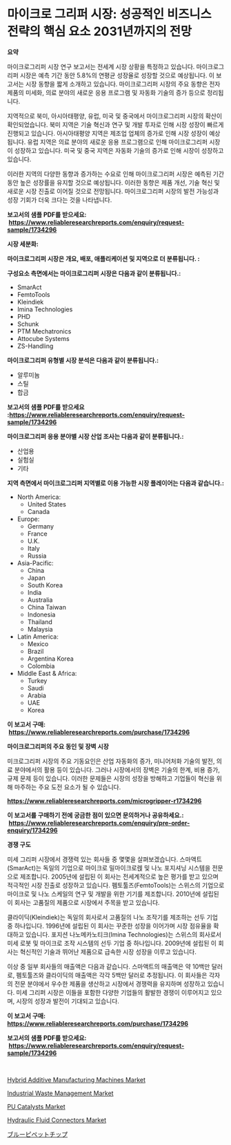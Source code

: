 <p><h1>마이크로 그리퍼 시장: 성공적인 비즈니스 전략의 핵심 요소 2031년까지의 전망</h1></p><p><strong>요약</strong></p>
<p><p>마이크로그리퍼 시장 연구 보고서는 전세계 시장 상황을 특정하고 있습니다. 마이크로그리퍼 시장은 예측 기간 동안 5.8%의 연평균 성장율로 성장할 것으로 예상됩니다. 이 보고서는 시장 동향을 짧게 소개하고 있습니다. 마이크로그리퍼 시장의 주요 동향은 전자 제품의 미세화, 의료 분야의 새로운 응용 프로그램 및 자동화 기술의 증가 등으로 정리됩니다.</p><p>지역적으로 북미, 아시아태평양, 유럽, 미국 및 중국에서 마이크로그리퍼 시장의 확산이 확인되었습니다. 북미 지역은 기술 혁신과 연구 및 개발 투자로 인해 시장 성장이 빠르게 진행되고 있습니다. 아시아태평양 지역은 제조업 업체의 증가로 인해 시장 성장이 예상됩니다. 유럽 지역은 의료 분야의 새로운 응용 프로그램으로 인해 마이크로그리퍼 시장이 성장하고 있습니다. 미국 및 중국 지역은 자동화 기술의 증가로 인해 시장이 성장하고 있습니다.</p><p>이러한 지역의 다양한 동향과 증가하는 수요로 인해 마이크로그리퍼 시장은 예측된 기간 동안 높은 성장률을 유지할 것으로 예상됩니다. 이러한 동향은 제품 개선, 기술 혁신 및 새로운 시장 진출로 이어질 것으로 전망됩니다. 마이크로그리퍼 시장의 발전 가능성과 성장 기회가 더욱 크다는 것을 나타냅니다.</p></p>
<p><strong>보고서의 샘플 PDF를 받으세요: &nbsp;<a href="https://www.reliableresearchreports.com/enquiry/request-sample/1734296">https://www.reliableresearchreports.com/enquiry/request-sample/1734296</a></strong></p>
<p><strong>시장 세분화:</strong></p>
<p><strong> 마이크로그리퍼 시장은 개요, 배포, 애플리케이션 및 지역으로 더 분류됩니다. :</strong></p>
<p><strong>구성요소 측면에서는 마이크로그리퍼 시장은 다음과 같이 분류됩니다.:</strong></p>
<p><ul><li>SmarAct</li><li>FemtoTools</li><li>Kleindiek</li><li>Imina Technologies</li><li>PHD</li><li>Schunk</li><li>PTM Mechatronics</li><li>Attocube Systems</li><li>ZS-Handling</li></ul></p>
<p><strong> 마이크로그리퍼 유형별 시장 분석은 다음과 같이 분류됩니다.:</strong></p>
<p><ul><li>알루미늄</li><li>스틸</li><li>합금</li></ul></p>
<p><strong>보고서의 샘플 PDF를 받으세요 :<a href="https://www.reliableresearchreports.com/enquiry/request-sample/1734296">https://www.reliableresearchreports.com/enquiry/request-sample/1734296</a></strong></p>
<p><strong> 마이크로그리퍼 응용 분야별 시장 산업 조사는 다음과 같이 분류됩니다.:</strong></p>
<p><ul><li>산업용</li><li>실험실</li><li>기타</li></ul></p>
<p><strong>지역 측면에서 마이크로그리퍼 지역별로 이용 가능한 시장 플레이어는 다음과 같습니다.:</strong></p>
<p><ul>
    <li>
        North America:
        <ul>
            <li>United States</li>
            <li>Canada</li>
        </ul>
    </li>
    <li>
        Europe:
        <ul>
            <li>Germany</li>
            <li>France</li>
            <li>U.K.</li>
            <li>Italy</li>
            <li>Russia</li>
        </ul>
    </li>
    <li>
        Asia-Pacific:
        <ul>
            <li>China</li>
            <li>Japan</li>
            <li>South Korea</li>
            <li>India</li>
            <li>Australia</li>
            <li>China Taiwan</li>
            <li>Indonesia</li>
            <li>Thailand</li>
            <li>Malaysia</li>
        </ul>
    </li>
    <li>
        Latin America:
        <ul>
            <li>Mexico</li>
            <li>Brazil</li>
            <li>Argentina Korea</li>
            <li>Colombia</li>
        </ul>
    </li>
    <li>
        Middle East & Africa:
        <ul>
            <li>Turkey</li>
            <li>Saudi</li>
            <li>Arabia</li>
            <li>UAE</li>
            <li>Korea</li>
        </ul>
    </li>
    </ul></p>
<p><strong>이 보고서 구매: &nbsp;<a href="https://www.reliableresearchreports.com/purchase/1734296">https://www.reliableresearchreports.com/purchase/1734296</a></strong></p>
<p><strong>마이크로그리퍼의 주요 동인 및 장벽 시장</strong></p>
<p><p>미크로그리퍼 시장의 주요 기동요인은 산업 자동화의 증가, 미니어처화 기술의 발전, 의료 분야에서의 활용 등이 있습니다. 그러나 시장에서의 장벽은 기술의 한계, 비용 증가, 규제 문제 등이 있습니다. 이러한 문제들은 시장의 성장을 방해하고 기업들이 혁신을 위해 마주하는 주요 도전 요소가 될 수 있습니다.</p></p>
<p><strong><a href="https://www.reliableresearchreports.com/microgripper-r1734296">https://www.reliableresearchreports.com/microgripper-r1734296</a></strong></p>
<p><strong>이 보고서를 구매하기 전에 궁금한 점이 있으면 문의하거나 공유하세요.: &nbsp;<a href="https://www.reliableresearchreports.com/enquiry/pre-order-enquiry/1734296">https://www.reliableresearchreports.com/enquiry/pre-order-enquiry/1734296</a></strong></p>
<p><strong>경쟁 구도</strong></p>
<p><p>미세 그리퍼 시장에서 경쟁력 있는 회사들 중 몇몇을 살펴보겠습니다. 스마액트(SmarAct)는 독일의 기업으로 마이크로 밀마이크로렍 및 나노 포지셔닝 시스템을 전문으로 제조합니다. 2005년에 설립된 이 회사는 전세계적으로 높은 평가를 받고 있으며 적극적인 시장 진출로 성장하고 있습니다. 펨토툴즈(FemtoTools)는 스위스의 기업으로 마이크로 및 나노 스케일의 연구 및 개발을 위한 기기를 제조합니다. 2010년에 설립된 이 회사는 고품질의 제품으로 시장에서 주목을 받고 있습니다.</p><p>클라이딕(Kleindiek)는 독일의 회사로서 고품질의 나노 조작기를 제조하는 선두 기업 중 하나입니다. 1996년에 설립된 이 회사는 꾸준한 성장을 이어가며 시장 점유율을 확대하고 있습니다. 포지션 나노메카노티크(Imina Technologies)는 스위스의 회사로서 미세 로봇 및 마이크로 조작 시스템의 선두 기업 중 하나입니다. 2009년에 설립된 이 회사는 혁신적인 기술과 뛰어난 제품으로 급속한 시장 성장을 이루고 있습니다.</p><p>이상 중 일부 회사들의 매출액은 다음과 같습니다. 스마액트의 매출액은 약 10백만 달러로, 펨토툴즈와 클라이딕의 매출액은 각각 5백만 달러로 추정됩니다. 이 회사들은 각자의 전문 분야에서 우수한 제품을 생산하고 시장에서 경쟁력을 유지하며 성장하고 있습니다. 미세 그리퍼 시장은 이들을 포함한 다양한 기업들의 활발한 경쟁이 이루어지고 있으며, 시장의 성장과 발전이 기대되고 있습니다.</p></p>
<p><strong>이 보고서 구매: &nbsp; <a href="https://www.reliableresearchreports.com/purchase/1734296">https://www.reliableresearchreports.com/purchase/1734296</a></strong></p>
<p><strong>보고서의 샘플 PDF를 받으세요: &nbsp;<a href="https://www.reliableresearchreports.com/enquiry/request-sample/1734296">https://www.reliableresearchreports.com/enquiry/request-sample/1734296</a></strong><strong></strong></p>
<p>&nbsp;</p>
<p><p><a href="https://github.com/okotobwrhuteie/Market-Research-Report-List-2/blob/main/hybrid-additive-manufacturing-machines-market.md">Hybrid Additive Manufacturing Machines Market</a></p><p><a href="https://www.linkedin.com/pulse/industrial-waste-management-market-offers-provide-insightful-hwjpc?trackingId=ZDsiI1PhWcbv7MVl55G11Q%3D%3D">Industrial Waste Management Market</a></p><p><a href="https://www.linkedin.com/pulse/pu-catalysts-market-size-growth-forecast-from-2024-2031-cd64c?trackingId=rDDQn425f9GuLnul2nhXXg%3D%3D">PU Catalysts Market</a></p><p><a href="https://github.com/myacatherineblakecaczo9vcsw/Market-Research-Report-List-2/blob/main/hydraulic-fluid-connectors-market.md">Hydraulic Fluid Connectors Market</a></p><p><a href="https://github.com/SarahFahey88/Market-Research-Report-List-1/blob/main/648607927671.md">ブルーピペットチップ</a></p></p>